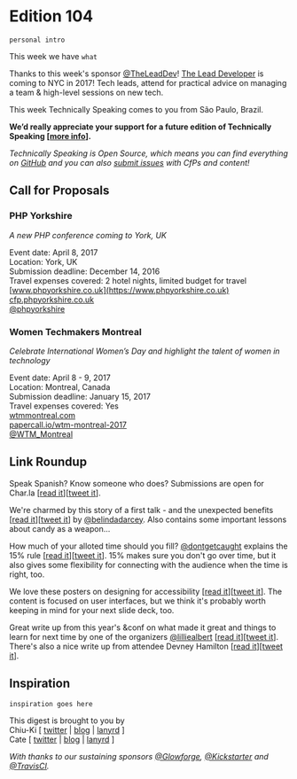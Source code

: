 # Edition 104

`personal intro`

This week we have `what`

Thanks to this week's sponsor [@TheLeadDev](http://twitter.com/theleaddev)! [The Lead Developer](http://2017.theleaddeveloper-ny.com/?utm_source=techspeak&utm_medium=email&utm_campaign=techspeak ) is coming to NYC in 2017! Tech leads, attend for practical advice on managing a team & high-level sessions on new tech.

This week Technically Speaking comes to you from São Paulo, Brazil.

**We’d really appreciate your support for a future edition of Technically Speaking [[more info](http://www.techspeak.email/sponsorship/)].**  

*Technically Speaking is Open Source, which means you can find everything on [GitHub](https://github.com/catehstn/technically-speaking/) and you can also [submit issues](https://github.com/catehstn/technically-speaking/issues/new) with CfPs and content!*  

## Call for Proposals

### PHP Yorkshire
*A new PHP conference coming to York, UK*

Event date: April 8, 2017  
Location: York, UK  
Submission deadline: December 14, 2016  
Travel expenses covered: 2 hotel nights, limited budget for travel  
[www.phpyorkshire.co.uk](https://www.phpyorkshire.co.uk)  
[cfp.phpyorkshire.co.uk](https://cfp.phpyorkshire.co.uk/)  
[@phpyorkshire](https://twitter.com/phpyorkshire)


### Women Techmakers Montreal
*Celebrate International Women’s Day and highlight the talent of women in technology*

Event date: April 8 - 9, 2017  
Location: Montreal, Canada  
Submission deadline: January 15, 2017  
Travel expenses covered: Yes  
[wtmmontreal.com](http://www.wtmmontreal.com)  
[papercall.io/wtm-montreal-2017](https://www.papercall.io/wtm-montreal-2017)  
[@WTM_Montreal](https://twitter.com/WTM_Montreal)


## Link Roundup

Speak Spanish? Know someone who does? Submissions are open for Char.la [[read it](http://char.la/propuesta)][[tweet it](https://twitter.com/home?status=Propuesta%20de%20Char.la%20http%3A//char.la/propuesta%20via%20%40techspeakdigest)].

We're charmed by this story of a first talk - and the unexpected benefits [[read it](http://dolcedesign.com/2015/07/09/the-chocolate-ripple-effect-of-public-speaking-at-wordcamp/)][[tweet it](https://twitter.com/home?status=The%20%28Chocolate%29%20Ripple%20Effect%20of%20Public%20Speaking%20by%20%40belindadarcey%20http%3A//dolcedesign.com/2015/07/09/the-chocolate-ripple-effect-of-public-speaking-at-wordcamp/%20via%20%40techspeakdigest)] by [@belindadarcey](http://twitter.com/belindadarcey). Also contains some important lessons about candy as a weapon...

How much of your alloted time should you fill? [@dontgetcaught](http://twitter.com/dontgetcaught) explains the 15% rule [[read it](http://www.dontgetcaught.biz/2016/11/the-15-percent-less-rule-lifesaver-for.html)][[tweet it](https://twitter.com/home?status=The%2015%20percent%20less%20rule%2C%20a%20lifesaver%20for%20speeches%20%26%20media%20interviews%20by%20%40dontgetcaught%20http%3A//www.dontgetcaught.biz/2016/11/the-15-percent-less-rule-lifesaver-for.html%20via%20%40techspeakdigest)]. 15% makes sure you don't go over time, but it also gives some flexibility for connecting with the audience when the time is right, too.

We love these posters on designing for accessibility [[read it](https://accessibility.blog.gov.uk/2016/09/02/dos-and-donts-on-designing-for-accessibility/)][[tweet it](https://twitter.com/home?status=Dos%20and%20don%27ts%20on%20designing%20for%20accessibility%20https%3A//accessibility.blog.gov.uk/2016/09/02/dos-and-donts-on-designing-for-accessibility/%20via%20%40techspeakdigest)]. The content is focused on user interfaces, but we think it's probably worth keeping in mind for your next slide deck, too.

Great write up from this year's &conf on what made it great and things to learn for next time by one of the organizers [@lilliealbert](http://twitter.com/lilliealbert) [[read it](https://blog.andconf.io/andconf-2016-it-happened-ebe8e67386a#.a75btees2)][[tweet it](https://twitter.com/home?status=AndConf%202016%3A%20It%20Happened%20by%20%40lilliealbert%20%0Ahttps%3A//blog.andconf.io/andconf-2016-it-happened-ebe8e67386a%20via%20%40techspeakdigest)]. There's also a nice write up from attendee Devney Hamilton [[read it](https://spin.atomicobject.com/2016/09/13/andconf/)][[tweet it](https://twitter.com/home?status=Rejuvenating%20My%20Developer%20Identity%20at%20AndConf%20by%20%40lilliealbert%20https%3A//spin.atomicobject.com/2016/09/13/andconf/%20via%20%40techspeakdigest)].

## Inspiration

`inspiration goes here`  


This digest is brought to you by  
Chiu-Ki [ [twitter](https://twitter.com/chiuki) | [blog](http://blog.sqisland.com/) | [lanyrd](http://lanyrd.com/profile/chiuki/) ]  
Cate [ [twitter](https://twitter.com/catehstn) | [blog](http://www.catehuston.com/blog/) | [lanyrd](http://lanyrd.com/profile/catehstn/) ]

*With thanks to our sustaining sponsors [@Glowforge](http://twitter.com/glowforge), [@Kickstarter](http://twitter.com/kickstarter) and [@TravisCI](http://twitter.com/travisci).*

